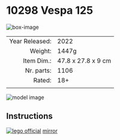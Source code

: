 # 10298 Vespa 125

![box-image](https://img.bricklink.com/ItemImage/ON/0/10298-1.png)

|              |       |
|  ---:        | ---   |
|Year Released:| 2022  |
|Weight:       | 1447g |
|Item Dim.:    |47.8 x 27.8 x 9 cm |
|Nr. parts:    | 1106 |
|Rated:        | 18+  |
|              |      |

![model image](https://img.bricklink.com/ItemImage/SL/10298-1.png)

## Instructions

[![lego official](https://www.lego.com/cdn/product-assets/product.bi.core.img/6447654.png)](https://www.lego.com/cdn/product-assets/product.bi.core.pdf/6447654.pdf)
[mirror](https://alv67-lfs.s3.cubbit.eu/6447654.pdf)

